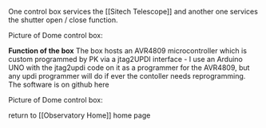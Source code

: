 One control box services the [[Sitech Telescope]] and another one services the shutter open / close function.

Picture of Dome control box:


**Function of the box**
The box hosts an AVR4809 microcontroller which is custom programmed by PK via a jtag2UPDI interface - I use an Arduino UNO with the jtag2updi code on it as a programmer for the AVR4809, but any updi programmer will do if ever the contoller needs reprogramming.
The software is on github here 



Picture of Dome control box:

return to [[Observatory Home]] home page